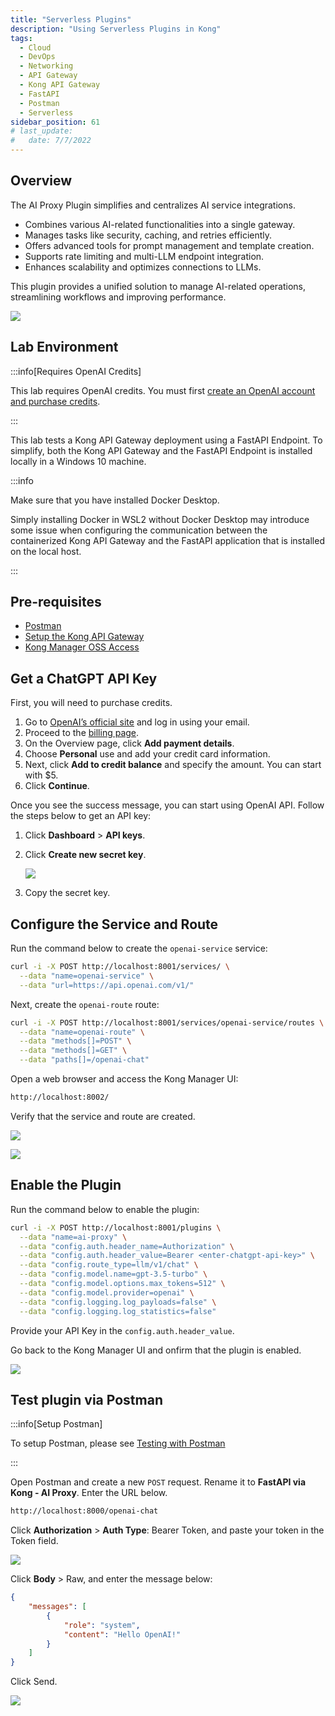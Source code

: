 ```yaml
---
title: "Serverless Plugins"
description: "Using Serverless Plugins in Kong"
tags: 
  - Cloud
  - DevOps
  - Networking 
  - API Gateway
  - Kong API Gateway
  - FastAPI 
  - Postman
  - Serverless
sidebar_position: 61
# last_update:
#   date: 7/7/2022
---
```



## Overview

The AI Proxy Plugin simplifies and centralizes AI service integrations.  

- Combines various AI-related functionalities into a single gateway.  
- Manages tasks like security, caching, and retries efficiently.  
- Offers advanced tools for prompt management and template creation.  
- Supports rate limiting and multi-LLM endpoint integration.  
- Enhances scalability and optimizes connections to LLMs.  

This plugin provides a unified solution to manage AI-related operations, streamlining workflows and improving performance.  

![](/img/docs/12042024-before-after-kong-ai-proxy.png)


## Lab Environment

:::info[Requires OpenAI Credits]

This lab requires OpenAI credits. You must first [create an OpenAI account and purchase credits](#get-a-chatgpt-api-key).

:::

This lab tests a Kong API Gateway deployment using a FastAPI Endpoint. To simplify, both the Kong API Gateway and the FastAPI Endpoint is installed locally in a Windows 10 machine.

:::info 

Make sure that you have installed Docker Desktop. 

Simply installing Docker in WSL2 without Docker Desktop may introduce some issue when configuring the communication between the containerized Kong API Gateway and the FastAPI application that is installed on the local host.

:::

## Pre-requisites 

- [Postman](https://www.postman.com/downloads/)
- [Setup the Kong API Gateway](/docs/006-Networking/060-Kong-API-Gateway/015-Containerized-Kong-and-Other-Apps.md)
- [Kong Manager OSS Access](/docs/006-Networking/060-Kong-API-Gateway/015-Containerized-Kong-and-Other-Apps.md)


## Get a ChatGPT API Key

First, you will need to purchase credits. 

1. Go to [OpenAI’s official site](https://platform.openai.com/docs/api-reference/chat/create) and log in using your email.
3. Proceed to the [billing page](https://platform.openai.com/account/billing).
4. On the Overview page, click **Add payment details**.
5. Choose **Personal** use and add your credit card information.
6. Next, click **Add to credit balance** and specify the amount. You can start with $5.
7. Click **Continue**. 

Once you see the success message, you can start using OpenAI API. Follow the steps below to get an API key:

1. Click **Dashboard** > **API keys**.
2. Click **Create new secret key**.

    ![](/img/docs/12042024-get-chatgpt-api-key.png)

3. Copy the secret key. 

## Configure the Service and Route

Run the command below to create the `openai-service` service:

```bash
curl -i -X POST http://localhost:8001/services/ \
  --data "name=openai-service" \
  --data "url=https://api.openai.com/v1/"
```

Next, create the `openai-route` route:

```bash
curl -i -X POST http://localhost:8001/services/openai-service/routes \
  --data "name=openai-route" \
  --data "methods[]=POST" \
  --data "methods[]=GET" \
  --data "paths[]=/openai-chat" 
```

Open a web browser and access the Kong Manager UI:

```bash
http://localhost:8002/ 
```

Verify that the service and route are created.

![](/img/docs/12042024-ai-proxy-service.png)

![](/img/docs/12042024-ai-proxy-route.png)


## Enable the Plugin 

Run the command below to enable the plugin:

```bash
curl -i -X POST http://localhost:8001/plugins \
  --data "name=ai-proxy" \
  --data "config.auth.header_name=Authorization" \
  --data "config.auth.header_value=Bearer <enter-chatgpt-api-key>" \
  --data "config.route_type=llm/v1/chat" \
  --data "config.model.name=gpt-3.5-turbo" \
  --data "config.model.options.max_tokens=512" \
  --data "config.model.provider=openai" \
  --data "config.logging.log_payloads=false" \
  --data "config.logging.log_statistics=false"  
```

Provide your API Key in the `config.auth.header_value`.

Go back to the Kong Manager UI and onfirm that the plugin is enabled.

![](/img/docs/12042024-ai-proxy-plugin-curl.png)


## Test plugin via Postman 

:::info[Setup Postman]

To setup Postman, please see [Testing with Postman](/docs/006-Networking/060-Kong-API-Gateway/016-Testing-wth-an-FastAPI-Endpoint.md#testing-with-postman)

:::

Open Postman and create a new `POST` request. Rename it to **FastAPI via Kong - AI Proxy**. Enter the URL below.

```bash
http://localhost:8000/openai-chat
```

Click **Authorization** > **Auth Type**: Bearer Token, and paste your token in the Token field.

![](/img/docs/Screenshot-2024-12-05-005842.png)

Click **Body** > Raw, and enter the message below:

```json
{
    "messages": [
        {
            "role": "system",
            "content": "Hello OpenAI!"
        }
    ]
}
```

Click Send.

![](/img/docs/12042024-ai-proxy-working-postman-2.png)

<!-- ![](/img/docs/12042024-ai-proxy-working-postman.png) -->